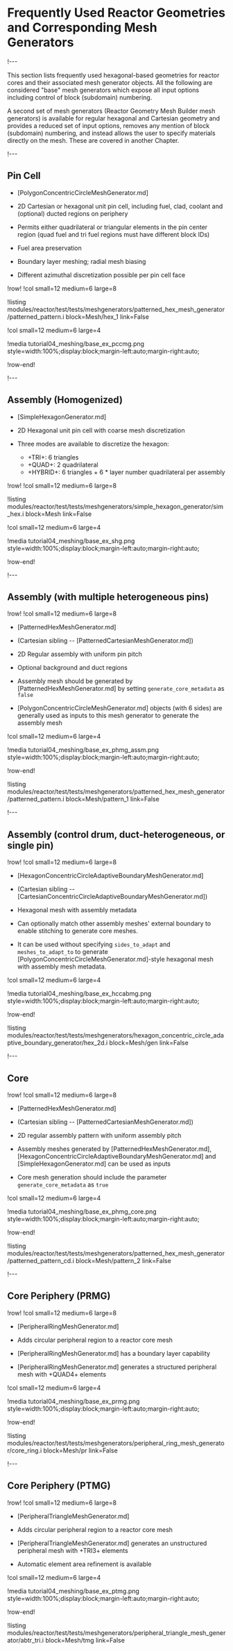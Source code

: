 # Frequently Used Reactor Geometries and Corresponding Mesh Generators

!---

This section lists frequently used hexagonal-based geometries for reactor cores and their associated mesh generator objects. All the following are considered "base" mesh generators which expose all input options including control of block (subdomain) numbering.

A second set of mesh generators (Reactor Geometry Mesh Builder mesh generators) is available for regular hexagonal and Cartesian geometry and provides a reduced set of input options, removes any mention of block (subdomain) numbering, and instead allows the user to specify materials directly on the mesh. These are covered in another Chapter.

!---

## Pin Cell

- [PolygonConcentricCircleMeshGenerator.md]

- 2D Cartesian or hexagonal unit pin cell, including fuel, clad, coolant and (optional) ducted regions on periphery

- Permits either quadrilateral or triangular elements in the pin center region (quad fuel and tri fuel regions must have different block IDs)
- Fuel area preservation
- Boundary layer meshing; radial mesh biasing
- Different azimuthal discretization possible per pin cell face

!row!
!col small=12 medium=6 large=8

!listing modules/reactor/test/tests/meshgenerators/patterned_hex_mesh_generator/patterned_pattern.i
         block=Mesh/hex_1
         link=False

!col small=12 medium=6 large=4

!media tutorial04_meshing/base_ex_pccmg.png
       style=width:100%;display:block;margin-left:auto;margin-right:auto;

!row-end!

!---

## Assembly (Homogenized)

- [SimpleHexagonGenerator.md]

- 2D Hexagonal unit pin cell with coarse mesh discretization

- Three modes are available to discretize the hexagon:

  - +TRI+: 6 triangles
  - +QUAD+: 2 quadrilateral
  - +HYBRID+: 6 triangles + 6 \* layer number quadrilateral per assembly

!row!
!col small=12 medium=6 large=8

!listing modules/reactor/test/tests/meshgenerators/simple_hexagon_generator/sim_hex.i
         block=Mesh
         link=False

!col small=12 medium=6 large=4

!media tutorial04_meshing/base_ex_shg.png
       style=width:100%;display:block;margin-left:auto;margin-right:auto;

!row-end!

!---

## Assembly (with multiple heterogeneous pins)

!row!
!col small=12 medium=6 large=8

- [PatternedHexMeshGenerator.md]
- (Cartesian sibling -- [PatternedCartesianMeshGenerator.md])

- 2D Regular assembly with uniform pin pitch
- Optional background and duct regions

- Assembly mesh should be generated by [PatternedHexMeshGenerator.md] by setting `generate_core_metadata` as `false`
- [PolygonConcentricCircleMeshGenerator.md] objects (with 6 sides) are generally used as inputs to this mesh generator to generate the assembly mesh

!col small=12 medium=6 large=4

!media tutorial04_meshing/base_ex_phmg_assm.png
       style=width:100%;display:block;margin-left:auto;margin-right:auto;

!row-end!

!listing modules/reactor/test/tests/meshgenerators/patterned_hex_mesh_generator/patterned_pattern.i
         block=Mesh/pattern_1
         link=False

!---

## Assembly (control drum, duct-heterogeneous, or single pin)

!row!
!col small=12 medium=6 large=8

- [HexagonConcentricCircleAdaptiveBoundaryMeshGenerator.md]
- (Cartesian sibling -- [CartesianConcentricCircleAdaptiveBoundaryMeshGenerator.md])

- Hexagonal mesh with assembly metadata
- Can optionally match other assembly meshes' external boundary to enable stitching to generate core meshes.

- It can be used without specifying `sides_to_adapt` and `meshes_to_adapt_to` to generate [PolygonConcentricCircleMeshGenerator.md]-style hexagonal mesh with assembly mesh metadata.

!col small=12 medium=6 large=4

!media tutorial04_meshing/base_ex_hccabmg.png
       style=width:100%;display:block;margin-left:auto;margin-right:auto;

!row-end!

!listing modules/reactor/test/tests/meshgenerators/hexagon_concentric_circle_adaptive_boundary_generator/hex_2d.i
         block=Mesh/gen
         link=False

!---

## Core

!row!
!col small=12 medium=6 large=8

- [PatternedHexMeshGenerator.md]
- (Cartesian sibling -- [PatternedCartesianMeshGenerator.md])

- 2D regular assembly pattern with uniform assembly pitch

- Assembly meshes generated by [PatternedHexMeshGenerator.md], [HexagonConcentricCircleAdaptiveBoundaryMeshGenerator.md] and [SimpleHexagonGenerator.md] can be used as inputs
- Core mesh generation should include the parameter `generate_core_metadata` as `true`

!col small=12 medium=6 large=4

!media tutorial04_meshing/base_ex_phmg_core.png
       style=width:100%;display:block;margin-left:auto;margin-right:auto;

!row-end!

!listing modules/reactor/test/tests/meshgenerators/patterned_hex_mesh_generator/patterned_pattern_cd.i
         block=Mesh/pattern_2
         link=False

!---

## Core Periphery (PRMG)

!row!
!col small=12 medium=6 large=8

- [PeripheralRingMeshGenerator.md]

- Adds circular peripheral region to a reactor core mesh
- [PeripheralRingMeshGenerator.md] has a boundary layer capability

- [PeripheralRingMeshGenerator.md] generates a structured peripheral mesh with +QUAD4+ elements

!col small=12 medium=6 large=4

!media tutorial04_meshing/base_ex_prmg.png
       style=width:100%;display:block;margin-left:auto;margin-right:auto;

!row-end!

!listing modules/reactor/test/tests/meshgenerators/peripheral_ring_mesh_generator/core_ring.i
         block=Mesh/pr
         link=False

!---

## Core Periphery (PTMG)

!row!
!col small=12 medium=6 large=8

- [PeripheralTriangleMeshGenerator.md]

- Adds circular peripheral region to a reactor core mesh

- [PeripheralTriangleMeshGenerator.md] generates an unstructured peripheral mesh with +TRI3+ elements

- Automatic element area refinement is available

!col small=12 medium=6 large=4

!media tutorial04_meshing/base_ex_ptmg.png
       style=width:100%;display:block;margin-left:auto;margin-right:auto;

!row-end!

!listing modules/reactor/test/tests/meshgenerators/peripheral_triangle_mesh_generator/abtr_tri.i
         block=Mesh/tmg
         link=False
